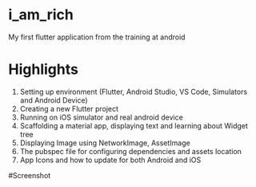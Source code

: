 # i_am_rich
 
My first flutter application from the training at android

# Highlights
1. Setting up environment (Flutter, Android Studio, VS Code, Simulators and Android Device)
2. Creating a new Flutter project
3. Running on iOS simulator and real android device
4. Scaffolding a material app, displaying text and learning about Widget tree
5. Displaying Image using NetworkImage, AssetImage
6. The pubspec file for configuring dependencies and assets location
7. App Icons and how to update for both Android and iOS

#Screenshot


